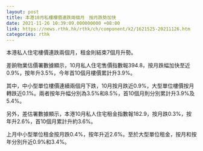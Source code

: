 ```yaml
---
layout: post
title: 本港10月私樓樓價連跌兩個月　按月跌勢加快
date: 2021-11-26 10:39:09.000000000 +08:00
link: https://news.rthk.hk/rthk/ch/component/k2/1621525-20211126.htm
categories: rthk
---
```


本港私人住宅樓價連跌兩個月，租金則結束7個月升勢。

差餉物業估價署數據顯示，10月私人住宅售價指數報394.8，按月跌幅加快至近0.9%，按年升3.5%，今年首10個月樓價累計升3.9%。

其中，中小型單位樓價連續兩個月下跌，10月按月跌近0.9%，大型單位樓價按月轉跌近0.1%。兩者按年升幅分別為3.5%和8.5%，首10個月則分別累計升3.9%及5.4%。

另外，差估署數據顯示，本港10月私人住宅租金指數報182.9，按月跌0.3%，按年升2.6%，首10個月累計升約3.6%。

上月中小型單位租金按月跌0.4%，按年升近2.6%。至於大型單位租金，按月和按年分別升近0.9%和3.4%。
